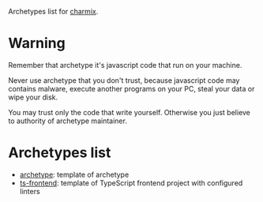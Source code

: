 Archetypes list for [charmix](https://www.npmjs.com/package/charmix).

# Warning

Remember that archetype it's javascript code that run on your machine.

Never use archetype that you don't trust, because javascript code may contains malware, execute another programs on your PC, steal your data or wipe your disk.

You may trust only the code that write yourself. Otherwise you just believe to authority of archetype maintainer.

# Archetypes list

- [archetype](https://github.com/vitonsky/charmix/tree/master/archetypes/archetype): template of archetype
- [ts-frontend](https://github.com/vitonsky/charmix/tree/master/archetypes/ts-frontend): template of TypeScript frontend project with configured linters
